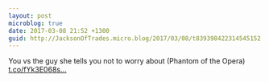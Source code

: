 ```yaml
---
layout: post
microblog: true
date: 2017-03-08 21:52 +1300
guid: http://JacksonOfTrades.micro.blog/2017/03/08/t839398422314545152.html
---
```

You vs the guy she tells you not to worry about (Phantom of the Opera) [t.co/fYk3E068s...](https://t.co/fYk3E068sn)
